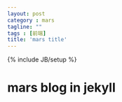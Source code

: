```yaml
---
layout: post
category : mars
tagline: ""
tags : [前端]
title: 'mars title'
---
```

{% include JB/setup %}


# mars blog in jekyll
